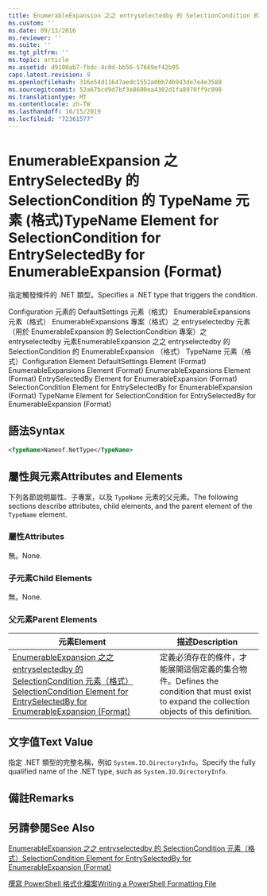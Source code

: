 ```yaml
---
title: EnumerableExpansion 之之 entryselectedby 的 SelectionCondition 的 TypeName 元素（格式） |Microsoft Docs
ms.custom: ''
ms.date: 09/13/2016
ms.reviewer: ''
ms.suite: ''
ms.tgt_pltfrm: ''
ms.topic: article
ms.assetid: d9100ab7-fbdc-4c0d-bb56-57669ef42b95
caps.latest.revision: 9
ms.openlocfilehash: 316e54d11647aedc1552a0bb74b943de7e4e3588
ms.sourcegitcommit: 52a67bcd9d7bf3e8600ea4302d1fa8970ff9c998
ms.translationtype: MT
ms.contentlocale: zh-TW
ms.lasthandoff: 10/15/2019
ms.locfileid: "72361577"
---
```

# <a name="typename-element-for-selectioncondition-for-entryselectedby-for-enumerableexpansion-format"></a><span data-ttu-id="922e9-102">EnumerableExpansion 之 EntrySelectedBy 的 SelectionCondition 的 TypeName 元素 (格式)</span><span class="sxs-lookup"><span data-stu-id="922e9-102">TypeName Element for SelectionCondition for EntrySelectedBy for EnumerableExpansion (Format)</span></span>

<span data-ttu-id="922e9-103">指定觸發條件的 .NET 類型。</span><span class="sxs-lookup"><span data-stu-id="922e9-103">Specifies a .NET type that triggers the condition.</span></span>

<span data-ttu-id="922e9-104">Configuration 元素的 DefaultSettings 元素（格式） EnumerableExpansions 元素（格式） EnumerableExpansions 專案（格式）之 entryselectedby 元素（用於 EnumerableExpansion 的 SelectionCondition 專案）之 entryselectedby 元素EnumerableExpansion 之之 entryselectedby 的 SelectionCondition 的 EnumerableExpansion （格式） TypeName 元素（格式）</span><span class="sxs-lookup"><span data-stu-id="922e9-104">Configuration Element DefaultSettings Element (Format) EnumerableExpansions Element (Format) EnumerableExpansions Element (Format) EntrySelectedBy Element for EnumerableExpansion (Format) SelectionCondition Element for EntrySelectedBy for EnumerableExpansion (Format) TypeName Element for SelectionCondition for EntrySelectedBy for EnumerableExpansion (Format)</span></span>

## <a name="syntax"></a><span data-ttu-id="922e9-105">語法</span><span class="sxs-lookup"><span data-stu-id="922e9-105">Syntax</span></span>

```xml
<TypeName>Nameof.NetType</TypeName>
```

## <a name="attributes-and-elements"></a><span data-ttu-id="922e9-106">屬性與元素</span><span class="sxs-lookup"><span data-stu-id="922e9-106">Attributes and Elements</span></span>

<span data-ttu-id="922e9-107">下列各節說明屬性、子專案，以及 `TypeName` 元素的父元素。</span><span class="sxs-lookup"><span data-stu-id="922e9-107">The following sections describe attributes, child elements, and the parent element of the `TypeName` element.</span></span>

### <a name="attributes"></a><span data-ttu-id="922e9-108">屬性</span><span class="sxs-lookup"><span data-stu-id="922e9-108">Attributes</span></span>

<span data-ttu-id="922e9-109">無。</span><span class="sxs-lookup"><span data-stu-id="922e9-109">None.</span></span>

### <a name="child-elements"></a><span data-ttu-id="922e9-110">子元素</span><span class="sxs-lookup"><span data-stu-id="922e9-110">Child Elements</span></span>

<span data-ttu-id="922e9-111">無。</span><span class="sxs-lookup"><span data-stu-id="922e9-111">None.</span></span>

### <a name="parent-elements"></a><span data-ttu-id="922e9-112">父元素</span><span class="sxs-lookup"><span data-stu-id="922e9-112">Parent Elements</span></span>

|<span data-ttu-id="922e9-113">元素</span><span class="sxs-lookup"><span data-stu-id="922e9-113">Element</span></span>|<span data-ttu-id="922e9-114">描述</span><span class="sxs-lookup"><span data-stu-id="922e9-114">Description</span></span>|
|-------------|-----------------|
|[<span data-ttu-id="922e9-115">EnumerableExpansion 之之 entryselectedby 的 SelectionCondition 元素（格式）</span><span class="sxs-lookup"><span data-stu-id="922e9-115">SelectionCondition Element for EntrySelectedBy for EnumerableExpansion (Format)</span></span>](./selectioncondition-element-for-entryselectedby-for-enumerableexpansion-format.md)|<span data-ttu-id="922e9-116">定義必須存在的條件，才能展開這個定義的集合物件。</span><span class="sxs-lookup"><span data-stu-id="922e9-116">Defines the condition that must exist to expand the collection objects of this definition.</span></span>|

## <a name="text-value"></a><span data-ttu-id="922e9-117">文字值</span><span class="sxs-lookup"><span data-stu-id="922e9-117">Text Value</span></span>

<span data-ttu-id="922e9-118">指定 .NET 類型的完整名稱，例如 `System.IO.DirectoryInfo`。</span><span class="sxs-lookup"><span data-stu-id="922e9-118">Specify the fully qualified name of the .NET type, such as `System.IO.DirectoryInfo`.</span></span>

## <a name="remarks"></a><span data-ttu-id="922e9-119">備註</span><span class="sxs-lookup"><span data-stu-id="922e9-119">Remarks</span></span>

## <a name="see-also"></a><span data-ttu-id="922e9-120">另請參閱</span><span class="sxs-lookup"><span data-stu-id="922e9-120">See Also</span></span>

[<span data-ttu-id="922e9-121">EnumerableExpansion 之之 entryselectedby 的 SelectionCondition 元素（格式）</span><span class="sxs-lookup"><span data-stu-id="922e9-121">SelectionCondition Element for EntrySelectedBy for EnumerableExpansion (Format)</span></span>](./selectioncondition-element-for-entryselectedby-for-enumerableexpansion-format.md)

[<span data-ttu-id="922e9-122">撰寫 PowerShell 格式化檔案</span><span class="sxs-lookup"><span data-stu-id="922e9-122">Writing a PowerShell Formatting File</span></span>](./writing-a-powershell-formatting-file.md)
